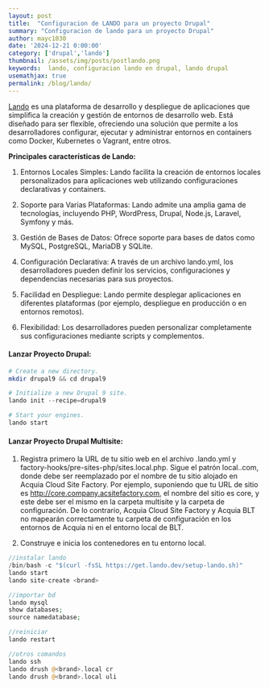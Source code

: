 ```yaml
---
layout: post
title:  "Configuracion de LANDO para un proyecto Drupal"
summary: "Configuracion de lando para un proyecto Drupal"
author: mayc1030
date: '2024-12-21 0:00:00'
category: ['drupal','lando']
thumbnail: /assets/img/posts/postlando.png
keywords:  lando, configuracion lando en drupal, lando drupal
usemathjax: true
permalink: /blog/lando/
---
```


[Lando](https://lando.dev/) es una plataforma de desarrollo y despliegue de aplicaciones que simplifica la creación y gestión de entornos de desarrollo web. Está diseñado para ser flexible, ofreciendo una solución que permite a los desarrolladores configurar, ejecutar y administrar entornos en containers como Docker, Kubernetes o Vagrant, entre otros.

**Principales características de Lando:**
1. Entornos Locales Simples: Lando facilita la creación de entornos locales personalizados para aplicaciones web utilizando configuraciones declarativas y containers.

2. Soporte para Varias Plataformas: Lando admite una amplia gama de tecnologías, incluyendo PHP, WordPress, Drupal, Node.js, Laravel, Symfony y más.

3. Gestión de Bases de Datos: Ofrece soporte para bases de datos como MySQL, PostgreSQL, MariaDB y SQLite.

4. Configuración Declarativa: A través de un archivo lando.yml, los desarrolladores pueden definir los servicios, configuraciones y dependencias necesarias para sus proyectos.

5. Facilidad en Despliegue: Lando permite desplegar aplicaciones en diferentes plataformas (por ejemplo, despliegue en producción o en entornos remotos).

6. Flexibilidad: Los desarrolladores pueden personalizar completamente sus configuraciones mediante scripts y complementos.


#### Lanzar Proyecto Drupal:
```php
# Create a new directory.
mkdir drupal9 && cd drupal9

# Initialize a new Drupal 9 site.
lando init --recipe=drupal9

# Start your engines.
lando start
```

#### Lanzar Proyecto Drupal Multisite:
1. Registra primero la URL de tu sitio web en el archivo .lando.yml y factory-hooks/pre-sites-php/sites.local.php. Sigue el patrón local.<brand>.com, donde <brand> debe ser reemplazado por el nombre de tu sitio alojado en Acquia Cloud Site Factory. Por ejemplo, suponiendo que tu URL de sitio es http://core.company.acsitefactory.com, el nombre del sitio es core, y este debe ser el mismo en la carpeta multisite y la carpeta de configuración. De lo contrario, Acquia Cloud Site Factory y Acquia BLT no mapearán correctamente tu carpeta de configuración en los entornos de Acquia ni en el entorno local de BLT.

2. Construye e inicia los contenedores en tu entorno local.

```php
//instalar lando 
/bin/bash -c "$(curl -fsSL https://get.lando.dev/setup-lando.sh)"
lando start
lando site-create <brand>

//importar bd
lando mysql
show databases;
source namedatabase;

//reiniciar
lando restart

//otros comandos
lando ssh
lando drush @<brand>.local cr
lando drush @<brand>.local uli
```